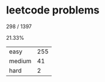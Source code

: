 # leetcode problems

298 / 1397

21.33%

|        |     |
| ------ | --- |
| easy   | 255  |
| medium | 41   |
| hard   | 2   |

